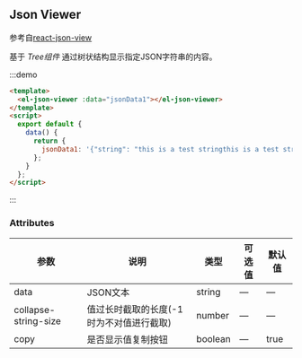 ## Json Viewer
参考自[react-json-view](https://github.com/mac-s-g/react-json-view)

基于 *Tree组件* 通过树状结构显示指定JSON字符串的内容。

:::demo
```html
<template>
  <el-json-viewer :data="jsonData1"></el-json-viewer>
</template>
<script>
  export default {
    data() {
      return {
        jsonData1: '{"string": "this is a test stringthis is a test stringthis is a test stringthis is a test stringthis is a test stringthis is a test stringthis is a test stringthis is a test stringthis is a test stringthis is a test stringthis is a test stringthis is a test stringthis is a test stringthis is a test string","integer": 42,"obj":{\"a\": 1},"array":[{"a":"1"}, 2], "boolean": true, "null": null, "emptyobj": {}, "emptyarray": []}'
      };
    }
  };
</script>
```
:::

### Attributes

| 参数      | 说明    | 类型      | 可选值       | 默认值   |
|---------- |-------- |---------- |-------------  |-------- |
| data  | JSON文本    | string   |  —  |  —  |
| collapse-string-size  | 值过长时截取的长度(-1时为不对值进行截取)    | number   |  —  |  —  |
| copy  | 是否显示值复制按钮    | boolean   |  —  | true   |